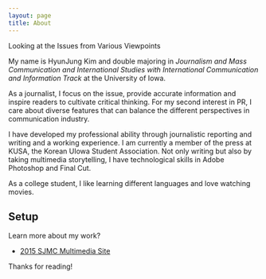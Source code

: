 ```yaml
---
layout: page
title: About
---
```


<p class="message">
  Looking at the Issues from Various Viewpoints
</p>

My name is HyunJung Kim and double majoring in *Journalism and Mass Communication and International Studies with International Communication and Information Track* at the University of Iowa.

As a journalist, I focus on the issue, provide accurate information and inspire readers to cultivate critical thinking. For my second interest in PR, I care about diverse features that can balance the different perspectives in communication industry.

I have developed my professional ability through journalistic reporting and writing and a working experience. I am currently a member of the press at KUSA, the Korean UIowa Student Association. Not only writing but also by taking multimedia storytelling, I have technological skills in Adobe Photoshop and Final Cut. 

As a college student, I like learning different languages and love watching movies. 

## Setup

Learn more about my work?
* [2015 SJMC Multimedia Site](https://multimedia.jmc.uiowa.edu/hkim60/)



Thanks for reading!

